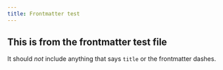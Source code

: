 ```yaml
---
title: Frontmatter test
---
```


## This is from the frontmatter test file

It should *not* include anything that says `title` or the frontmatter dashes.